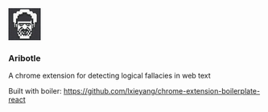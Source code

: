 <img src="src/assets/img/icon-128.png" width="64"/>

### Aribotle 
A chrome extension for detecting logical fallacies in web text


Built with boiler: https://github.com/lxieyang/chrome-extension-boilerplate-react